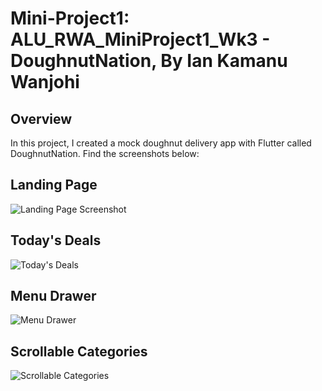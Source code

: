 # Mini-Project1: ALU_RWA_MiniProject1_Wk3 - DoughnutNation, By Ian Kamanu Wanjohi

## Overview

In this project, I created a mock doughnut delivery app with Flutter called DoughnutNation. Find the screenshots below:

## Landing Page

![Landing Page Screenshot](ALU_RWA_MiniProject1_Wk3/screenshots/full.jpeg)


## Today's Deals

![Today's Deals](ALU_RWA_MiniProject1_Wk3/screenshots/deals.jpeg)

## Menu Drawer

![Menu Drawer](ALU_RWA_MiniProject1_Wk3/screenshots/drawer.jpeg)

## Scrollable Categories

![Scrollable Categories](ALU_RWA_MiniProject1_Wk3/screenshots/scroll.jpeg)
